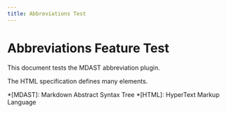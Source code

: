 ```yaml
---
title: Abbreviations Test
---
```


# Abbreviations Feature Test

This document tests the MDAST abbreviation plugin.

The HTML specification defines many elements.

*[MDAST]: Markdown Abstract Syntax Tree
*[HTML]: HyperText Markup Language
